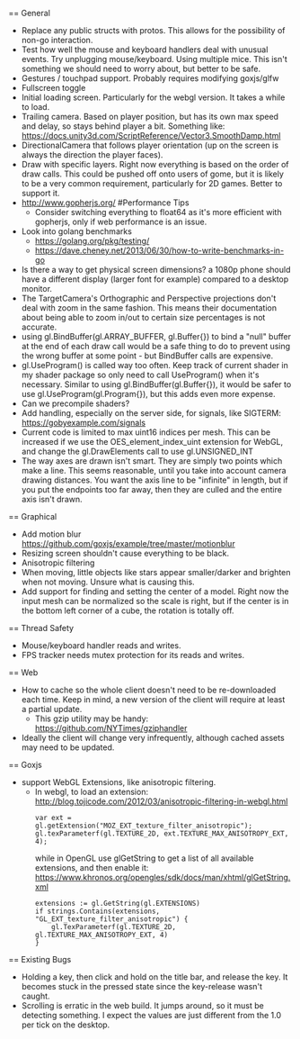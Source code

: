 == General
* Replace any public structs with protos. This allows for the possibility of non-go interaction.
* Test how well the mouse and keyboard handlers deal with unusual events. 
Try unplugging mouse/keyboard. Using multiple mice. This isn't something we should need to worry about, but better to be safe.
* Gestures / touchpad support. Probably requires modifying goxjs/glfw
* Fullscreen toggle
* Initial loading screen. Particularly for the webgl version. It takes a while to load.
* Trailing camera. Based on player position, but has its own max speed and delay, so stays behind player a bit. 
Something like: https://docs.unity3d.com/ScriptReference/Vector3.SmoothDamp.html
* DirectionalCamera that follows player orientation (up on the screen is always the direction the player faces).
* Draw with specific layers. Right now everything is based on the order of draw calls. This could be pushed off onto 
users of gome, but it is likely to be a very common requirement, particularly for 2D games. Better to support it.
* http://www.gopherjs.org/ #Performance Tips
  * Consider switching everything to float64 as it's more efficient with gopherjs, only if web performance is an issue.
* Look into golang benchmarks 
  * https://golang.org/pkg/testing/
  * https://dave.cheney.net/2013/06/30/how-to-write-benchmarks-in-go
* Is there a way to get physical screen dimensions? a 1080p phone should have a different display (larger font for 
example) compared to a desktop monitor.
* The TargetCamera's Orthographic and Perspective projections don't deal with zoom in the same fashion. This means
their documentation about being able to zoom in/out to certain size percentages is not accurate.
* using gl.BindBuffer(gl.ARRAY_BUFFER, gl.Buffer{}) to bind a "null" buffer at the end of each draw call would be a
safe thing to do to prevent using the wrong buffer at some point - but BindBuffer calls are expensive.
* gl.UseProgram() is called way too often. Keep track of current shader in my shader package so only need to call 
 UseProgram() when it's necessary. Similar to using gl.BindBuffer(gl.Buffer{}), it would be safer to use 
 gl.UseProgram(gl.Program{}), but this adds even more expense.
* Can we precompile shaders?
* Add handling, especially on the server side, for signals, like SIGTERM: https://gobyexample.com/signals
* Current code is limited to max uint16 indices per mesh. This can be increased if we use the OES_element_index_uint
 extension for WebGL, and change the gl.DrawElements call to use gl.UNSIGNED_INT
* The way axes are drawn isn't smart. They are simply two points which make a line. This seems reasonable, until
you take into account camera drawing distances. You want the axis line to be "infinite" in length, but if you put
the endpoints too far away, then they are culled and the entire axis isn't drawn.

== Graphical
* Add motion blur https://github.com/goxjs/example/tree/master/motionblur
* Resizing screen shouldn't cause everything to be black.
* Anisotropic filtering
* When moving, little objects like stars appear smaller/darker and brighten when not moving. Unsure what is causing this.
* Add support for finding and setting the center of a model. Right now the input mesh can be normalized so the scale is 
right, but if the center is in the bottom left corner of a cube, the rotation is totally off.

== Thread Safety
* Mouse/keyboard handler reads and writes.
* FPS tracker needs mutex protection for its reads and writes.

== Web
* How to cache so the whole client doesn't need to be re-downloaded each time. Keep in mind, a new version of the client
will require at least a partial update.
  * This gzip utility may be handy: https://github.com/NYTimes/gziphandler
* Ideally the client will change very infrequently, although cached assets may need to be updated. 

== Goxjs
* support WebGL Extensions, like anisotropic filtering.
  * In webgl, to load an extension: http://blog.tojicode.com/2012/03/anisotropic-filtering-in-webgl.html
    ```
    var ext = gl.getExtension("MOZ_EXT_texture_filter_anisotropic");
    gl.texParameterf(gl.TEXTURE_2D, ext.TEXTURE_MAX_ANISOTROPY_EXT, 4);
    ```
    while in OpenGL use glGetString to get a list of all available extensions, and then enable it:
    https://www.khronos.org/opengles/sdk/docs/man/xhtml/glGetString.xml
    ```
 	extensions := gl.GetString(gl.EXTENSIONS)
 	if strings.Contains(extensions, "GL_EXT_texture_filter_anisotropic") {
 		gl.TexParameterf(gl.TEXTURE_2D, gl.TEXTURE_MAX_ANISOTROPY_EXT, 4)
 	}
    ```

== Existing Bugs
* Holding a key, then click and hold on the title bar, and release the key. It becomes stuck in the pressed state
since the key-release wasn't caught.
* Scrolling is erratic in the web build. It jumps around, so it must be detecting something. I expect the values
are just different from the 1.0 per tick on the desktop. 


